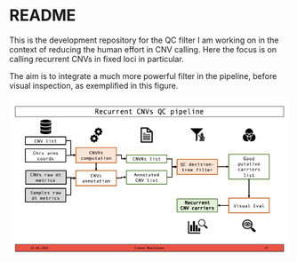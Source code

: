 # README

This is the development repository for the QC filter I am working
on in the context of reducing the human effort in CNV calling. Here
the focus is on calling recurrent CNVs in fixed loci in particular.

The aim is to integrate a much more powerful filter in the pipeline,
before visual inspection, as exemplified in this figure.

![Recurrent CNV calling pipeline](./misc/CNV_methods.png)
